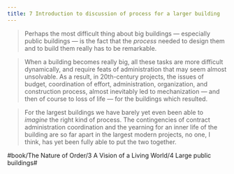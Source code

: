 ```yaml
---
title: 7 Introduction to discussion of process for a larger building
---
```


> Perhaps the most difficult thing about big buildings — especially public buildings — is the fact that the *process* needed to design them and to build them really has to be remarkable.  

> When a building becomes really big, all these tasks are more difficult dynamically, and require feats of administration that may seem almost unsolvable. As a result, in 20th-century projects, the issues of budget, coordination of effort, administration, organization, and construction process, almost inevitably led to mechanization — and then of course to loss of life — for the buildings which resulted.  

> For the largest buildings we have barely yet even been able to *imagine* the right kind of process. The contingencies of contract administration coordination and the yearning for an inner life of the building are so far apart in the largest modern projects, no one, I think, has yet been fully able to put the two together.  

#book/The Nature of Order/3 A Vision of a Living World/4 Large public buildings#